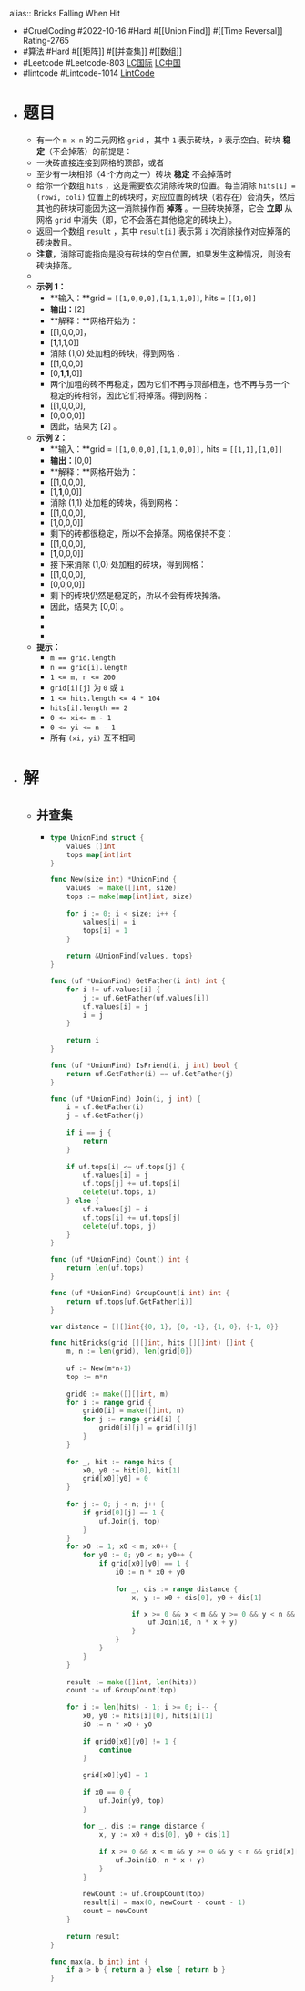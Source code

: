 alias:: Bricks Falling When Hit

- #CruelCoding #2022-10-16 #Hard #[[Union Find]] #[[Time Reversal]] Rating-2765
- #算法 #Hard #[[矩阵]] #[[并查集]] #[[数组]]
- #Leetcode #Leetcode-803 [LC国际](https://leetcode.com/problems/bricks-falling-when-hit/) [LC中国](https://leetcode.cn/problems/bricks-falling-when-hit/)
- #lintcode #Lintcode-1014 [LintCode](https://www.lintcode.com/problem/1014/)
- # 题目
	- 有一个 `m x n` 的二元网格 `grid` ，其中 `1` 表示砖块，`0` 表示空白。砖块 **稳定**（不会掉落）的前提是：
	- 一块砖直接连接到网格的顶部，或者
	- 至少有一块相邻（4 个方向之一）砖块 **稳定** 不会掉落时
	- 给你一个数组 `hits` ，这是需要依次消除砖块的位置。每当消除 `hits[i] = (rowi, coli)` 位置上的砖块时，对应位置的砖块（若存在）会消失，然后其他的砖块可能因为这一消除操作而 **掉落** 。一旦砖块掉落，它会 **立即** 从网格 `grid` 中消失（即，它不会落在其他稳定的砖块上）。
	- 返回一个数组 `result` ，其中 `result[i]` 表示第 `i` 次消除操作对应掉落的砖块数目。
	- **注意**，消除可能指向是没有砖块的空白位置，如果发生这种情况，则没有砖块掉落。
	-
	- **示例 1：**
		- **输入：**grid = `[[1,0,0,0],[1,1,1,0]]`, hits = `[[1,0]]`
		- **输出：**[2]
		- **解释：**网格开始为：
		- [[1,0,0,0]，
		- [**1**,1,1,0]]
		- 消除 (1,0) 处加粗的砖块，得到网格：
		- [[1,0,0,0]
		- [0,**1**,**1**,0]]
		- 两个加粗的砖不再稳定，因为它们不再与顶部相连，也不再与另一个稳定的砖相邻，因此它们将掉落。得到网格：
		- [[1,0,0,0],
		- [0,0,0,0]]
		- 因此，结果为 [2] 。
	- **示例 2：**
		- **输入：**grid = `[[1,0,0,0],[1,1,0,0]],` hits = `[[1,1],[1,0]]`
		- **输出：**[0,0]
		- **解释：**网格开始为：
		- [[1,0,0,0],
		- [1,**1**,0,0]]
		- 消除 (1,1) 处加粗的砖块，得到网格：
		- [[1,0,0,0],
		- [1,0,0,0]]
		- 剩下的砖都很稳定，所以不会掉落。网格保持不变：
		- [[1,0,0,0],
		- [**1**,0,0,0]]
		- 接下来消除 (1,0) 处加粗的砖块，得到网格：
		- [[1,0,0,0],
		- [0,0,0,0]]
		- 剩下的砖块仍然是稳定的，所以不会有砖块掉落。
		- 因此，结果为 [0,0] 。
		-
		-
		-
	- **提示：**
		- `m == grid.length`
		- `n == grid[i].length`
		- `1 <= m, n <= 200`
		- `grid[i][j]` 为 `0` 或 `1`
		- `1 <= hits.length <= 4 * 104`
		- `hits[i].length == 2`
		- `0 <= xi<= m - 1`
		- `0 <= yi <= n - 1`
		- 所有 `(xi, yi)` 互不相同
- # 解
	- ## 并查集
		- ```go
		  type UnionFind struct {
		      values []int
		      tops map[int]int
		  }
		  
		  func New(size int) *UnionFind {
		      values := make([]int, size)
		      tops := make(map[int]int, size)
		      
		      for i := 0; i < size; i++ {
		          values[i] = i
		          tops[i] = 1
		      }
		      
		      return &UnionFind{values, tops}
		  }
		  
		  func (uf *UnionFind) GetFather(i int) int {
		      for i != uf.values[i] {
		          j := uf.GetFather(uf.values[i])
		          uf.values[i] = j
		          i = j
		      }
		      
		      return i
		  }
		  
		  func (uf *UnionFind) IsFriend(i, j int) bool {
		      return uf.GetFather(i) == uf.GetFather(j)
		  }
		  
		  func (uf *UnionFind) Join(i, j int) {
		      i = uf.GetFather(i)
		      j = uf.GetFather(j)
		      
		      if i == j {
		          return
		      }
		      
		      if uf.tops[i] <= uf.tops[j] {
		          uf.values[i] = j
		          uf.tops[j] += uf.tops[i]
		          delete(uf.tops, i)
		      } else {
		          uf.values[j] = i
		          uf.tops[i] += uf.tops[j]
		          delete(uf.tops, j)
		      }
		  }
		  
		  func (uf *UnionFind) Count() int {
		      return len(uf.tops)   
		  }
		  
		  func (uf *UnionFind) GroupCount(i int) int {
		      return uf.tops[uf.GetFather(i)]
		  }
		  
		  var distance = [][]int{{0, 1}, {0, -1}, {1, 0}, {-1, 0}}
		  
		  func hitBricks(grid [][]int, hits [][]int) []int {
		      m, n := len(grid), len(grid[0])
		      
		      uf := New(m*n+1)
		      top := m*n
		      
		      grid0 := make([][]int, m)
		      for i := range grid {
		          grid0[i] = make([]int, n)
		          for j := range grid[i] {
		              grid0[i][j] = grid[i][j]
		          }
		      }
		      
		      for _, hit := range hits {
		          x0, y0 := hit[0], hit[1]
		          grid[x0][y0] = 0
		      }
		      
		      for j := 0; j < n; j++ {
		          if grid[0][j] == 1 {
		              uf.Join(j, top)
		          }
		      }
		      for x0 := 1; x0 < m; x0++ {
		          for y0 := 0; y0 < n; y0++ {
		              if grid[x0][y0] == 1 {
		                  i0 := n * x0 + y0
		                  
		                  for _, dis := range distance {
		                      x, y := x0 + dis[0], y0 + dis[1]
		  
		                      if x >= 0 && x < m && y >= 0 && y < n && grid[x][y] == 1{
		                          uf.Join(i0, n * x + y)
		                      }
		                  }
		              }
		          }
		      }
		      
		      result := make([]int, len(hits))
		      count := uf.GroupCount(top)
		      
		      for i := len(hits) - 1; i >= 0; i-- {
		          x0, y0 := hits[i][0], hits[i][1]
		          i0 := n * x0 + y0
		          
		          if grid0[x0][y0] != 1 {
		              continue
		          }
		          
		          grid[x0][y0] = 1
		          
		          if x0 == 0 {
		              uf.Join(y0, top)
		          }
		          
		          for _, dis := range distance {
		              x, y := x0 + dis[0], y0 + dis[1]
		              
		              if x >= 0 && x < m && y >= 0 && y < n && grid[x][y] == 1{
		                  uf.Join(i0, n * x + y)
		              }
		          }
		          
		          newCount := uf.GroupCount(top)
		          result[i] = max(0, newCount - count - 1)
		          count = newCount
		      }
		      
		      return result
		  }
		  
		  func max(a, b int) int {
		      if a > b { return a } else { return b }
		  }
		  ```